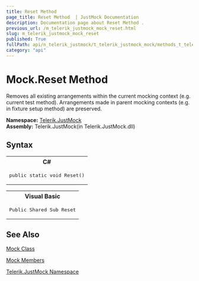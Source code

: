 ```yaml
---
title: Reset Method 
page_title: Reset Method  | JustMock Documentation
description: Documentation page about Reset Method .
previous_url: /m_telerik_justmock_mock_reset.html
slug: m_telerik_justmock_mock_reset
published: True
fullPath: api/n_telerik_justmock/t_telerik_justmock_mock/methods_t_telerik_justmock_mock/m_telerik_justmock_mock_reset
category: "api"
---
```


# Mock.Reset Method



Removes all existing arrangements within the current mocking context (e.g. current test method). Arrangements made in parent mocking contexts (e.g. in fixture setup method) are preserved.


 **Namespace:**  [Telerik.JustMock](n_telerik_justmock) <br> **Assembly:** Telerik.JustMock(in Telerik.JustMock.dll)
## Syntax


<div id="syntaxCodeBlocks" class="code"><span codeLanguage="CSharp"><table><tr><th>C#</th></tr><tr><td><pre xml:space="preserve"><span class="keyword">public</span> <span class="keyword">static</span> <span class="keyword">void</span> <span class="identifier">Reset</span>()</pre></td></tr></table></span><span codeLanguage="VisualBasicDeclaration"><table><tr><th>Visual Basic</th></tr><tr><td><pre xml:space="preserve"><span class="keyword">Public</span> <span class="keyword">Shared</span> <span class="keyword">Sub</span> <span class="identifier">Reset</span></pre></td></tr></table></span></div>


## See Also



 [Mock Class](t_telerik_justmock_mock) 

 [Mock Members](allmembers_t_telerik_justmock_mock) 

 [Telerik.JustMock Namespace](n_telerik_justmock) 



